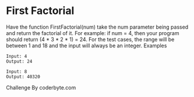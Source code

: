 # First Factorial
Have the function FirstFactorial(num) take the num parameter being passed and return the factorial of it. For example: if num = 4, then your program should return (4 * 3 * 2 * 1) = 24. For the test cases, the range will be between 1 and 18 and the input will always be an integer.
Examples
```
Input: 4
Output: 24
```
```
Input: 8
Output: 40320
```

Challenge By coderbyte.com